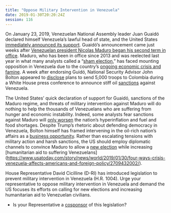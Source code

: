 ```yaml
---
title: "Oppose Military Intervention in Venezuela"
date: 2019-01-30T20:20:24Z
session: 116
---
```

On January 23, 2019, Venezuelan National Assembly leader Juan Guaidó declared himself Venezuela’s lawful head of state, and the United States [immediately announced its support](https://www.aljazeera.com/news/2019/01/profile-juan-guaido-venezuela-declared-interim-leader-190124052507068.html). Guaidó’s announcement came just weeks after [Venezuelan president Nicolas Maduro began his second term in office](https://www.bbc.com/news/world-latin-america-36319877). Maduro, who has been in office since 2013 and was reelected last year in what many analysts called a “[sham election](https://www.atlanticcouncil.org/blogs/new-atlanticist/venezuela-s-sham-election),” has faced mounting opposition in Venezuela due to the country’s [ongoing economic crisis and famine](https://www.nytimes.com/interactive/2017/12/17/world/americas/venezuela-children-starving.html). A week after endorsing Guidó, National Security Advisor John Bolton appeared to [disclose](https://www.washingtonpost.com/politics/2019/01/29/troops-photo-john-boltons-notes-raise-questions-about-military-role-venezuela-crisis/?utm_term=.13a9963ef16b) plans to send 5,000 troops to Colombia during a White House press conference to announce stiff oil [sanctions](https://www.democracynow.org/2019/1/29/headlines/us_imposes_sanctions_on_venezuela_in_latest_challenge_to_maduro) against Venezuela.

The United States’ quick declaration of support for Guaidó, sanctions of the Maduro regime, and threats of military intervention against Maduro will do nothing to help the thousands of Venezuelans who are suffering from hunger and economic instability. Indeed, some analysts fear sanctions against Maduro will [only worsen](https://www.nytimes.com/2019/01/29/world/americas/venezuela-juan-guaido-oil-assets.html) the nation’s hyperinflation and fuel and food shortages. Despite Trump’s rhetoric about defending democracy in Venezuela, Bolton himself has framed intervening in the oil-rich nation’s affairs as a [business opportunity](https://www.foxbusiness.com/politics/venezuela-regime-change-big-business-opportunity). Rather than escalating tensions with military action and harsh sanctions, the US should employ diplomatic channels to convince Maduro to allow a [new election](https://www.nytimes.com/2019/01/30/world/americas/maduro-venezuela-talks-opposition.html) while increasing [humanitarian aid to suffering Venezuelans] (https://www.usatoday.com/story/news/world/2019/01/30/four-ways-crisis-venezuela-affects-americans-and-foreign-policy/2709432002/). 

House Representative David Cicilline (D-RI) has introduced legislation to prevent military intervention in Venezuela (H.R. 1004). Urge your representative to oppose military intervention in Venezuela and demand the US focuses its efforts on calling for new elections and increasing humanitarian aid to Venezuelan civilians. 

 - Is your Representative a [cosponsor](https://www.congress.gov/bill/116th-congress/house-bill/1004/cosponsors) of this legislation? 
